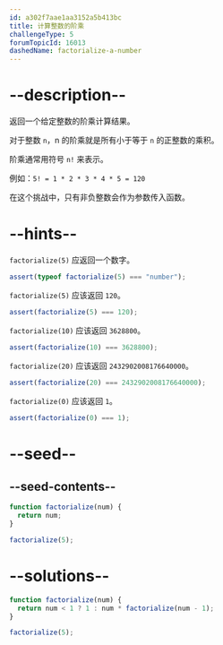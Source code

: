 ```yaml
---
id: a302f7aae1aa3152a5b413bc
title: 计算整数的阶乘
challengeType: 5
forumTopicId: 16013
dashedName: factorialize-a-number
---
```


# --description--

返回一个给定整数的阶乘计算结果。

对于整数 `n`，n 的阶乘就是所有小于等于 `n` 的正整数的乘积。

阶乘通常用符号 `n!` 来表示。

例如：`5! = 1 * 2 * 3 * 4 * 5 = 120`

在这个挑战中，只有非负整数会作为参数传入函数。

# --hints--

`factorialize(5)` 应返回一个数字。

```js
assert(typeof factorialize(5) === "number");
```

`factorialize(5)` 应该返回 `120`。

```js
assert(factorialize(5) === 120);
```

`factorialize(10)` 应该返回 `3628800`。

```js
assert(factorialize(10) === 3628800);
```

`factorialize(20)` 应该返回 `2432902008176640000`。

```js
assert(factorialize(20) === 2432902008176640000);
```

`factorialize(0)` 应该返回 `1`。

```js
assert(factorialize(0) === 1);
```

# --seed--

## --seed-contents--

```js
function factorialize(num) {
  return num;
}

factorialize(5);
```

# --solutions--

```js
function factorialize(num) {
  return num < 1 ? 1 : num * factorialize(num - 1);
}

factorialize(5);
```
